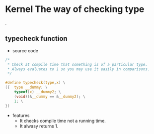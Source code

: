 # Kernel The way of checking type

.

## typecheck function

* source code
```c
/*
 * Check at compile time that something is of a particular type.
 * Always evaluates to 1 so you may use it easily in comparisons.
 */

#define typecheck(type,x) \
({  type __dummy; \
    typeof(x) __dummy2; \
    (void)(&__dummy == &__dummy2); \
    1; \
})
```

* features
    * It checks compile time not a running time.
    * It alwasy returns 1.
